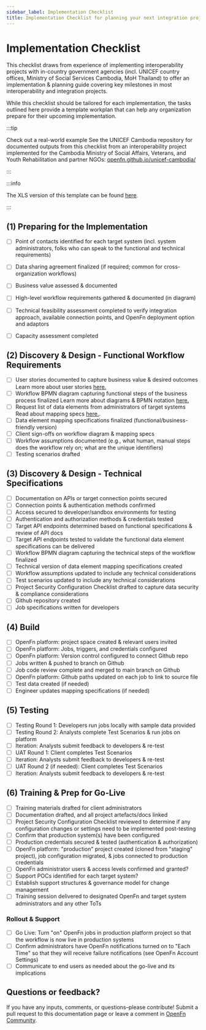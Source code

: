 ```yaml
---
sidebar_label: Implementation Checklist
title: Implementation Checklist for planning your next integration project
---
```


# Implementation Checklist

This checklist draws from experience of implementing interoperability projects
with in-country government agencies (incl. UNICEF country offices, Ministry of
Social Services Cambodia, MoH Thailand) to offer an implementation & planning
guide covering key milestones in most interoperability and integration projects.

While this checklist should be tailored for each implementation, the tasks
outlined here provide a template workplan that can help any organization prepare
for their upcoming implementation. 

:::tip

Check out a real-world example See the UNICEF Cambodia repository for documented
outputs from this checklist from an interoperability project implemented for the
Cambodia Ministry of Social Affairs, Veterans, and Youth Rehabilitation and
partner NGOs:
[openfn.github.io/unicef-cambodia/](https://openfn.github.io/unicef-cambodia/)

:::
 
:::info

The XLS version of this template can be found [here](https://docs.google.com/spreadsheets/d/1_XY0nx0OLNUsogrIHnRaSTyZ-KdcSXks-tqwm3ZfMc4/edit#gid=72612093).

:::


## (1) Preparing for the Implementation

- [ ] Point of contacts identified for each target system (incl. system administrators, folks who can speak to the functional and technical requirements)
- [ ] Data sharing agreement finalized (if required; common for cross-organization workflows)
- [ ] Business value assessed & documented
- [ ] High-level workflow requirements gathered & documented (in diagram)
- [ ] Technical feasibility assessment completed to verify integration approach, available connection points, and OpenFn deployment option and adaptors
- [ ] Capacity assessment completed


## (2) Discovery & Design - Functional Workflow Requirements

- [ ] User stories documented to capture business value & desired outcomes
      Learn more about user stories [here.](/documentation/design/design-quickstart#1-capture-requirements-as-user-stories)
- [ ] Workflow BPMN diagram capturing functional steps of the business process finalized
      Learn more about diagrams & BPMN notation [here.](/documentation/design/design-quickstart#2-diagram-the-business-process)
- [ ] Request list of data elements from administrators of target systems
      Read about mapping specs [here.](/documentation/design/design-quickstart#3-map-data-elements-to-be-exchanged).
- [ ] Data element mapping specifications finalized (functional/business-friendly version)
- [ ] Client sign-offs on workflow diagram & mapping specs
- [ ] Workflow assumptions documented (e.g., what human, manual steps does the workflow rely on; what are the unique identifiers) 
- [ ] Testing scenarios drafted 

## (3) Discovery & Design - Technical Specifications

- [ ] Documentation on APIs or target connection points secured
- [ ] Connection points & authentication methods confirmed
- [ ] Access secured to developer/sandbox environments for testing
- [ ] Authentication and authorization methods & credentials tested
- [ ] Target API endpoints determined based on functional specifications & review of API docs
- [ ] Target API endpoints tested to validate the functional data element specifications can be delivered
- [ ] Workflow BPMN diagram capturing the technical steps of the workflow finalized 
- [ ] Technical version of data element mapping specifications created 
- [ ] Workflow assumptions updated to include any technical considerations 
- [ ] Test scenarios updated to include any technical considerations
- [ ] Project Security Configuration Checklist drafted to capture data security & compliance considerations
- [ ] Github repository created
- [ ] Job specifications written for developers 

## (4) Build

- [ ] OpenFn platform: project space created & relevant users invited
- [ ] OpenFn platform: Jobs, triggers, and credentials configured 
- [ ] OpenFn platform: Version control configured to connect Github repo
- [ ] Jobs written & pushed to branch on Github
- [ ] Job code review complete and merged to main branch on Github
- [ ] OpenFn platform: Github paths updated on each job to link to source file
- [ ] Test data created (if needed)
- [ ] Engineer updates mapping specifications (if needed)

## (5) Testing

- [ ] Testing Round 1: Developers run jobs locally with sample data provided
- [ ] Testing Round 2: Analysts complete Test Scenarios & run jobs on platform
- [ ] Iteration: Analysts submit feedback to developers & re-test
- [ ] UAT Round 1: Client completes Test Scenarios
- [ ] Iteration: Analysts submit feedback to developers & re-test
- [ ] UAT Round 2 (if needed): Client completes Test Scenarios
- [ ] Iteration: Analysts submit feedback to developers & re-test

## (6) Training & Prep for Go-Live

- [ ] Training materials drafted for client administrators
- [ ] Documentation drafted, and all project artefacts/docs linked
- [ ] Project Security Configuration Checklist reviewed to determine if any configuration changes or settings need to be implemented post-testing
- [ ] Confirm that production system(s) have been configured
- [ ] Production credentials secured & tested (authentication & authorization)
- [ ] OpenFn platform: "production" project created (cloned from "staging" project), job configuration migrated, & jobs connected to production credentials
- [ ] OpenFn administrator users & access levels confirmed and granted?
- [ ] Support POCs identified for each target system?
- [ ] Establish support structures & governance model for change management 
- [ ] Training session delivered to designated OpenFn and target system administrators and any other ToTs

### Rollout & Support

- [ ] Go Live: Turn "on" OpenFn jobs in production platform project so that the workflow is now live in production systems
- [ ] Confirm administrators have OpenFn notifications turned on to "Each Time" so that they will receive failure notifications (see OpenFn Account Settings)
- [ ] Communicate to end users as needed about the go-live and its implications

## Questions or feedback?

If you have any inputs, comments, or questions–please contribute! Submit a pull
request to this documentation page or leave a comment in
[OpenFn Community](https://community.openfn.org/).
